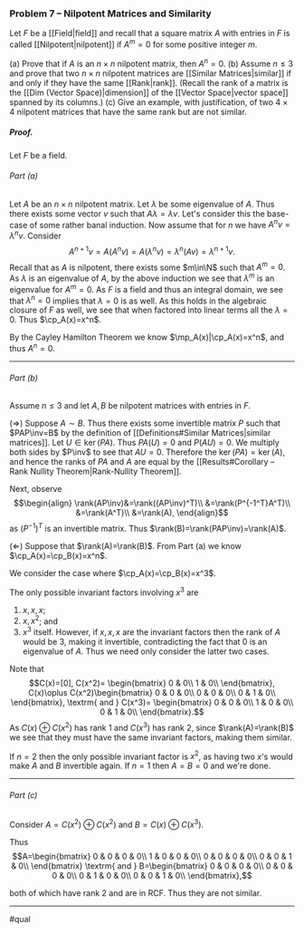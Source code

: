 ### Problem 7 – Nilpotent Matrices and Similarity
Let $F$ be a [[Field|field]] and recall that a square matrix $A$ with entries in $F$ is called [[Nilpotent|nilpotent]] if $A^m = 0$ for some positive integer $m$.

(a) Prove that if $A$ is an $n \times n$ nilpotent matrix, then $A^n = 0$.
(b) Assume $n \leq 3$ and prove that two $n \times n$ nilpotent matrices are [[Similar Matrices|similar]] if and only if they have the same [[Rank|rank]]. (Recall the rank of a matrix is the [[Dim (Vector Space)|dimension]] of the [[Vector Space|vector space]] spanned by its columns.)
(c) Give an example, with justification, of two $4 \times 4$ nilpotent matrices that have the same rank but are not similar.

##### *Proof*.
Let $F$ be a field.

###### Part (a)
Let $A$ be an $n \times n$ nilpotent matrix. Let $\lambda$ be some eigenvalue of $A$. Thus there exists some vector $v$ such that $A\lambda=\lambda v$. Let's consider this the base-case of some rather banal induction. Now assume that for $n$ we have $A^nv=\lambda^nv$. Consider $$A^{n+1}v=A(A^nv)=A(\lambda^n v)=\lambda^n(Av)=\lambda^{n+1}v.$$Recall that as $A$ is nilpotent, there exists some $m\in\N$ such that $A^m=0$. As $\lambda$ is an eigenvalue of $A$, by the above induction we see that $\lambda^m$ is an eigenvalue for $A^m=0$. As $F$ is a field and thus an integral domain, we see that $\lambda^n=0$ implies that $\lambda=0$ is as well. As this holds in the algebraic closure of $F$ as well, we see that when factored into linear terms all the $\lambda=0$. Thus $\cp_A(x)=x^n$. 

By the Cayley Hamilton Theorem we know $\mp_A(x)|\cp_A(x)=x^n$, and thus $A^n=0$. 
***
###### Part (b)
Assume $n \leq 3$ and let $A,B$ be nilpotent matrices with entries in $F$.

$(\Rightarrow)$ Suppose $A\sim B$. Thus there exists some invertible matrix $P$ such that $PAP\inv=B$ by the definition of [[Definitions#Similar Matrices|similar matrices]]. Let $U\in\ker(PA)$. Thus $PA(U)=0$ and $P(AU)=0$. We multiply both sides by $P\inv$ to see that $AU=0$. Therefore the $\ker(PA)=\ker(A)$, and hence the ranks of $PA$ and $A$ are equal by the [[Results#Corollary – Rank Nullity Theorem|Rank-Nullity Theorem]]. 

Next, observe $$\begin{align}
    \rank(AP\inv)&=\rank((AP\inv)^T)\\
    &=\rank(P^{-1^T}A^T)\\
    &=\rank(A^T)\\
    &=\rank(A),
\end{align}$$as $(P^{-1})^T$ is an invertible matrix. Thus $\rank(B)=\rank(PAP\inv)=\rank(A)$.

$(\Leftarrow)$ Suppose that $\rank(A)=\rank(B)$. From Part (a) we know $\cp_A(x)=\cp_B(x)=x^n$. 

We consider the case where $\cp_A(x)=\cp_B(x)=x^3$.

The only possible invariant factors involving $x^3$ are 
1. $x,x,x$;
2. $x,x^2$; and 
3. $x^3$ itself.
However, if $x,x,x$ are the invariant factors then the rank of $A$ would be 3, making it invertible, contradicting the fact that 0 is an eigenvalue of $A$. Thus we need only consider the latter two cases.

Note that $$C(x)=[0], C(x^2)=
\begin{bmatrix}
0 & 0\\
1 & 0\\
\end{bmatrix}, 
C(x)\oplus C(x^2)\begin{bmatrix}
0 & 0 & 0\\
0 & 0 & 0\\
0 & 1 & 0\\
\end{bmatrix}, \textrm{ and } C(x^3)=
\begin{bmatrix}
0 & 0 & 0\\
1 & 0 & 0\\
0 & 1 & 0\\
\end{bmatrix}.$$
As $C(x)\oplus C(x^2)$ has rank 1 and $C(x^3)$ has rank 2, since $\rank(A)=\rank(B)$ we see that they must have the same invariant factors, making them similar. 

If $n=2$ then the only possible invariant factor is $x^2$, as having two $x$'s would make $A$ and $B$ invertible again. If $n=1$ then $A=B=0$ and we're done. 
***
###### Part (c)
Consider $A=C(x^2)\oplus C(x^2)$ and $B=C(x)\oplus C(x^3)$.

Thus 
$$A=\begin{bmatrix}
0 & 0 & 0 & 0\\
1 & 0 & 0 & 0\\
0 & 0 & 0 & 0\\
0 & 0 & 1 & 0\\
\end{bmatrix} \textrm{ and } 
B=\begin{bmatrix}
0 & 0 & 0 & 0\\
0 & 0 & 0 & 0\\
0 & 1 & 0 & 0\\
0 & 0 & 1 & 0\\
\end{bmatrix},$$

both of which have rank $2$ and are in RCF. Thus they are not similar. 
***
#qual